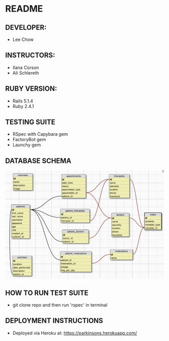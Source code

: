 # README

## DEVELOPER:
  * Lee Chow

## INSTRUCTORS:
  * Ilana Corson
  * Ali Schlereth

## RUBY VERSION:
  * Rails 5.1.4
  * Ruby 2.4.1

## TESTING SUITE
  * RSpec with Capybara gem
  * FactoryBot gem
  * Launchy gem

## DATABASE SCHEMA
  ![alt text](/app/assets/images/parkinsons_schema.png)

## HOW TO RUN TEST SUITE
  * git clone repo and then run 'rspec' in terminal

## DEPLOYMENT INSTRUCTIONS
  * Deployed via Heroku at: https://parkinsons.herokuapp.com/
